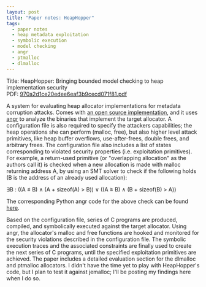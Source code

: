 ```yaml
---
layout: post
title: "Paper notes: HeapHopper"
tags:
  - paper notes
  - heap metadata exploitation
  - symbolic execution
  - model checking
  - angr
  - ptmalloc
  - dlmalloc
---
```

Title: HeapHopper: Bringing bounded model checking to heap implementation security<br>
PDF: <a href="/public/970a2d1ce20edee6eaf3b9cecd071f81.pdf">970a2d1ce20edee6eaf3b9cecd071f81.pdf</a>

A system for evaluating heap allocator implementations for metadata corruption
attacks. Comes with <a href="https://github.com/angr/heaphopper">an open source implementation</a>,
and it uses <a href="https://github.com/angr/angr">angr</a> to analyze the binaries that implement the
target allocator. A configuration file is also required to specify the attackers capabilities;
the heap operations she can perform (malloc, free), but also higher level attack primitives,
like heap buffer overflows, use-after-frees, double frees, and arbitrary frees. The configuration
file also includes a list of states corresponding to violated security properties (i.e. exploitation
primitives). For example, a return-used primitive (or "overlapping allocation" as the authors call
it) is checked when a new allocation is made with malloc returning address A, by using an SMT solver
to check if the following holds (B is the address of an already used allocation):

∃B : ((A ≤ B) ∧ (A + sizeof(A) > B)) ∨ ((A ≥ B) ∧ (B + sizeof(B) > A))

The corresponding Python angr code for the above check can be found
<a href="https://github.com/angr/heaphopper/blob/master/heaphopper/analysis/heap_condition_tracker.py#L205">here</a>.

Based on the configuration file, series of C programs are produced, compiled, and symbolically
executed against the target allocator. Using angr, the allocator's malloc and free functions are
hooked and monitored for the security violations described in the configuration file. The symbolic
execution traces and the associated constraints are finally used to create the next series of C
programs, until the specified exploitation primitives are achieved. The paper includes a detailed
evaluation section for the dlmalloc and ptmalloc allocators. I didn't have the time yet to play
with HeapHopper's code, but I plan to test it against jemalloc; I'll be posting my findings here
when I do so.
